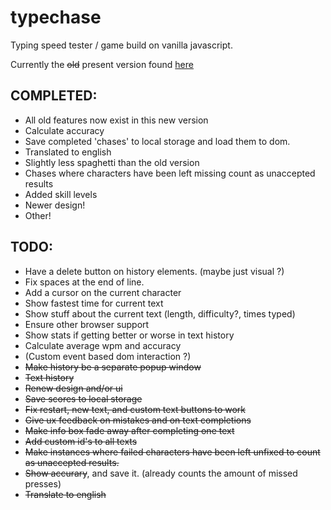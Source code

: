 # typechase
Typing speed tester / game build on vanilla javascript.

Currently the ~~old~~ present version found [here](https://arttu.pennanen.org/sub/typechase/)

## COMPLETED:
* All old features now exist in this new version
* Calculate accuracy
* Save completed 'chases' to local storage and load them to dom.
* Translated to english
* Slightly less spaghetti than the old version
* Chases where characters have been left missing count as unaccepted results
* Added skill levels
* Newer design!
* Other!

## TODO:

* Have a delete button on history elements. (maybe just visual ?)
* Fix spaces at the end of line.
* Add a cursor on the current character
* Show fastest time for current text
* Show stuff about the current text (length, difficulty?, times typed)
* Ensure other browser support
* Show stats if getting better or worse in text history
* Calculate average wpm and accuracy
* (Custom event based dom interaction ?)
* ~~Make history be a separate popup window~~
* ~~Text history~~
* ~~Renew design and/or ui~~
* ~~Save scores to local storage~~
* ~~Fix restart, new text, and custom text buttons to work~~
* ~~Give ux feedback on mistakes and on text completions~~ 
* ~~Make info box fade away after completing one text~~ 
* ~~Add custom id's to all texts~~
* ~~Make instances where failed characters have been left unfixed to count as unaccepted results.~~
* ~~Show accurary~~, and save it. (already counts the amount of missed presses)
* ~~Translate to english~~ 
